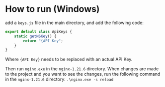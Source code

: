 # How to run (Windows)
add a `keys.js` file in the main directory, and add the following code:
```js
export default class ApiKeys {
    static getNSKey() {
        return "{API Key";
    }
}
```
Where `{API Key}` needs to be replaced with an actual API Key.

Then run `nginx.exe` in the `nginx-1.21.6` directory.
When changes are made to the project and you want to see the changes, run the following command in the `nginx-1.21.6` directory: `.\nginx.exe -s reload`